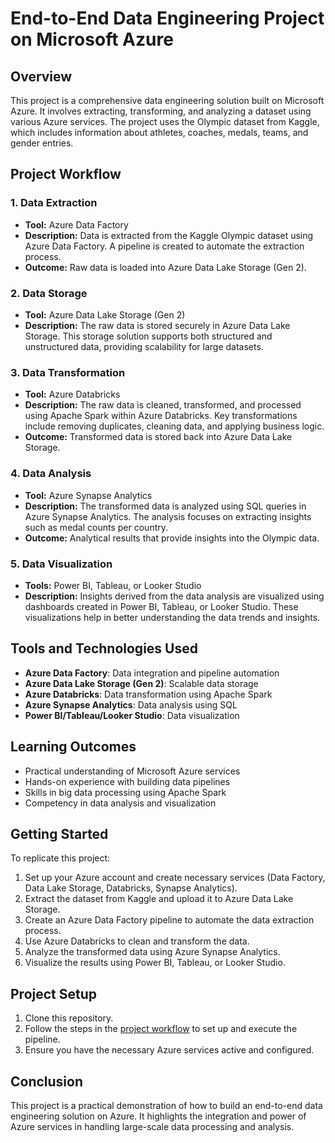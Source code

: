 # End-to-End Data Engineering Project on Microsoft Azure

## Overview
This project is a comprehensive data engineering solution built on Microsoft Azure. It involves extracting, transforming, and analyzing a dataset using various Azure services. The project uses the Olympic dataset from Kaggle, which includes information about athletes, coaches, medals, teams, and gender entries.

## Project Workflow

### 1. Data Extraction
- **Tool:** Azure Data Factory
- **Description:** Data is extracted from the Kaggle Olympic dataset using Azure Data Factory. A pipeline is created to automate the extraction process.
- **Outcome:** Raw data is loaded into Azure Data Lake Storage (Gen 2).

### 2. Data Storage
- **Tool:** Azure Data Lake Storage (Gen 2)
- **Description:** The raw data is stored securely in Azure Data Lake Storage. This storage solution supports both structured and unstructured data, providing scalability for large datasets.

### 3. Data Transformation
- **Tool:** Azure Databricks
- **Description:** The raw data is cleaned, transformed, and processed using Apache Spark within Azure Databricks. Key transformations include removing duplicates, cleaning data, and applying business logic.
- **Outcome:** Transformed data is stored back into Azure Data Lake Storage.

### 4. Data Analysis
- **Tool:** Azure Synapse Analytics
- **Description:** The transformed data is analyzed using SQL queries in Azure Synapse Analytics. The analysis focuses on extracting insights such as medal counts per country.
- **Outcome:** Analytical results that provide insights into the Olympic data.

### 5. Data Visualization
- **Tools:** Power BI, Tableau, or Looker Studio
- **Description:** Insights derived from the data analysis are visualized using dashboards created in Power BI, Tableau, or Looker Studio. These visualizations help in better understanding the data trends and insights.

## Tools and Technologies Used
- **Azure Data Factory**: Data integration and pipeline automation
- **Azure Data Lake Storage (Gen 2)**: Scalable data storage
- **Azure Databricks**: Data transformation using Apache Spark
- **Azure Synapse Analytics**: Data analysis using SQL
- **Power BI/Tableau/Looker Studio**: Data visualization

## Learning Outcomes
- Practical understanding of Microsoft Azure services
- Hands-on experience with building data pipelines
- Skills in big data processing using Apache Spark
- Competency in data analysis and visualization

## Getting Started
To replicate this project:
1. Set up your Azure account and create necessary services (Data Factory, Data Lake Storage, Databricks, Synapse Analytics).
2. Extract the dataset from Kaggle and upload it to Azure Data Lake Storage.
3. Create an Azure Data Factory pipeline to automate the data extraction process.
4. Use Azure Databricks to clean and transform the data.
5. Analyze the transformed data using Azure Synapse Analytics.
6. Visualize the results using Power BI, Tableau, or Looker Studio.

## Project Setup
1. Clone this repository.
2. Follow the steps in the [project workflow](#project-workflow) to set up and execute the pipeline.
3. Ensure you have the necessary Azure services active and configured.

## Conclusion
This project is a practical demonstration of how to build an end-to-end data engineering solution on Azure. It highlights the integration and power of Azure services in handling large-scale data processing and analysis.
